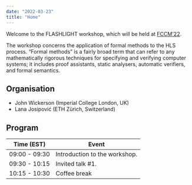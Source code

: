 ```yaml
---
date: "2022-03-23"
title: "Home"
---
```


Welcome to the FLASHLIGHT workshop, which will be held at [FCCM'22](https://www.fccm.org).

The workshop concerns the application of formal methods to the HLS process. “Formal methods” is a
fairly broad term that can refer to any mathematically rigorous techniques for specifying and
verifying computer systems; it includes proof assistants, static analysers, automatic verifiers, and
formal semantics.

## Organisation

- John Wickerson (Imperial College London, UK)
- Lana Josipović (ETH Zürich, Switzerland)

## Program

| Time (EST)    | Event                         |
|---------------|-------------------------------|
| 09:00 - 09:30 | Introduction to the workshop. |
| 09:30 - 10:15 | Invited talk #1.              |
| 10:15 - 10:30 | Coffee break                  |
